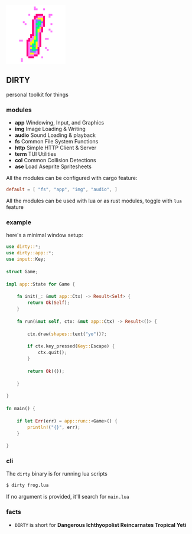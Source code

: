![icon](icon.png)

## DIRTY
personal toolkit for things

### modules
- **app** Windowing, Input, and Graphics
- **img** Image Loading & Writing
- **audio** Sound Loading & playback
- **fs** Common File System Functions
- **http** Simple HTTP Client & Server
- **term** TUI Utilities
- **col** Common Collision Detections
- **ase** Load Aseprite Spritesheets

All the modules can be configured with cargo feature:
```toml
default = [ "fs", "app", "img", "audio", ]
```
All the modules can be used with lua or as rust modules, toggle with `lua` feature

### example
here's a minimal window setup:
```rust
use dirty::*;
use dirty::app::*;
use input::Key;

struct Game;

impl app::State for Game {

	fn init(_: &mut app::Ctx) -> Result<Self> {
		return Ok(Self);
	}

	fn run(&mut self, ctx: &mut app::Ctx) -> Result<()> {

		ctx.draw(shapes::text("yo"))?;

		if ctx.key_pressed(Key::Escape) {
			ctx.quit();
		}

		return Ok(());

	}

}

fn main() {

	if let Err(err) = app::run::<Game>() {
		println!("{}", err);
	}

}
```

### cli

The `dirty` binary is for running lua scripts
```sh
$ dirty frog.lua
```

If no argument is provided, it'll search for `main.lua`

### facts
- `DIRTY` is short for **Dangerous Ichthyopolist Reincarnates Tropical Yeti**

